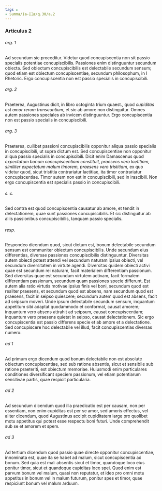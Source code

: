 ```yaml
---
tags : 
- Summa/Ia-IIæ/q.30/a.2
---
```


### Articulus 2

###### arg. 1
Ad secundum sic proceditur. Videtur quod concupiscentia non sit passio specialis potentiae concupiscibilis. Passiones enim distinguuntur secundum obiecta. Sed obiectum concupiscibilis est delectabile secundum sensum; quod etiam est obiectum concupiscentiae, secundum philosophum, in I Rhetoric. Ergo concupiscentia non est passio specialis in concupiscibili.

###### arg. 2
Praeterea, Augustinus dicit, in libro octoginta trium quaest., quod *cupiditas est amor rerum transeuntium*, et sic ab amore non distinguitur. Omnes autem passiones speciales ab invicem distinguuntur. Ergo concupiscentia non est passio specialis in concupiscibili.

###### arg. 3
Praeterea, cuilibet passioni concupiscibilis opponitur aliqua passio specialis in concupiscibili, ut supra dictum est. Sed concupiscentiae non opponitur aliqua passio specialis in concupiscibili. Dicit enim Damascenus quod *expectatum bonum concupiscentiam constituit, praesens vero laetitiam, similiter expectatum malum timorem, praesens vero tristitiam*, ex quo videtur quod, sicut tristitia contrariatur laetitiae, ita timor contrariatur concupiscentiae. Timor autem non est in concupiscibili, sed in irascibili. Non ergo concupiscentia est specialis passio in concupiscibili.

###### s. c.
Sed contra est quod concupiscentia causatur ab amore, et tendit in delectationem, quae sunt passiones concupiscibilis. Et sic distinguitur ab aliis passionibus concupiscibilis, tanquam passio specialis.

###### resp.
Respondeo dicendum quod, sicut dictum est, bonum delectabile secundum sensum est communiter obiectum concupiscibilis. Unde secundum eius differentias, diversae passiones concupiscibilis distinguuntur. Diversitas autem obiecti potest attendi vel secundum naturam ipsius obiecti, vel secundum diversitatem in virtute agendi. Diversitas quidem obiecti activi quae est secundum rei naturam, facit materialem differentiam passionum. Sed diversitas quae est secundum virtutem activam, facit formalem differentiam passionum, secundum quam passiones specie differunt. Est autem alia ratio virtutis motivae ipsius finis vel boni, secundum quod est realiter praesens, et secundum quod est absens, nam secundum quod est praesens, facit in seipso quiescere; secundum autem quod est absens, facit ad seipsum moveri. Unde ipsum delectabile secundum sensum, inquantum appetitum sibi adaptat quodammodo et conformat, causat amorem; inquantum vero absens attrahit ad seipsum, causat concupiscentiam; inquantum vero praesens quietat in seipso, causat delectationem. Sic ergo concupiscentia est passio differens specie et ab amore et a delectatione. Sed concupiscere hoc delectabile vel illud, facit concupiscentias diversas numero.

###### ad 1
Ad primum ergo dicendum quod bonum delectabile non est absolute obiectum concupiscentiae, sed sub ratione absentis, sicut et sensibile sub ratione praeteriti, est obiectum memoriae. Huiusmodi enim particulares conditiones diversificant speciem passionum, vel etiam potentiarum sensitivae partis, quae respicit particularia.

###### ad 2
Ad secundum dicendum quod illa praedicatio est per causam, non per essentiam, non enim cupiditas est per se amor, sed amoris effectus, vel aliter dicendum, quod Augustinus accipit cupiditatem large pro quolibet motu appetitus qui potest esse respectu boni futuri. Unde comprehendit sub se et amorem et spem.

###### ad 3
Ad tertium dicendum quod passio quae directe opponitur concupiscentiae, innominata est, quae ita se habet ad malum, sicut concupiscentia ad bonum. Sed quia est mali absentis sicut et timor, quandoque loco eius ponitur timor, sicut et quandoque cupiditas loco spei. Quod enim est parvum bonum vel malum, quasi non reputatur, et ideo pro omni motu appetitus in bonum vel in malum futurum, ponitur spes et timor, quae respiciunt bonum vel malum arduum.

